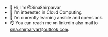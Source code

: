 - 👋 Hi, I’m @SinaShirparvar
- 👀 I’m interested in Cloud Computing.
- 🌱 I’m currently learning ansible and openstack.
- 📫 You can reach me on linkedin also mail to sina.shirparvar@outlook.com.

